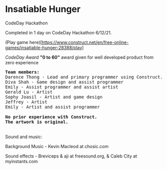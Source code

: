 # Insatiable Hunger

CodeDay Hackathon

Completed in 1 day on CodeDay Hackathon 6/12/21.

(Play game here)[https://www.construct.net/en/free-online-games/insatiable-hunger-28388/play]

*CodeDay Award* <strong>"0 to 60"</strong> award given for well developed product from zero experience 

<pre>
<strong>Team members:</strong>
Darence Thong - Lead and primary programmer using Construct.
Diva Shah - Game design and assist programmer
Emily - Assist programmer and assist artist
Gerald Lu - Artist
Sophy Joasil - Artist and game design
Jeffrey - Artist
Emily - Artist and assist programmer

<strong>No prior experience with Construct.
The artwork is original.</strong>
</pre>
<br>
Sound and music:

Background Music - Kevin Macleod at chosic.com

Sound effects - Breviceps & aji at freesound.org, & Caleb City at myinstants.com

